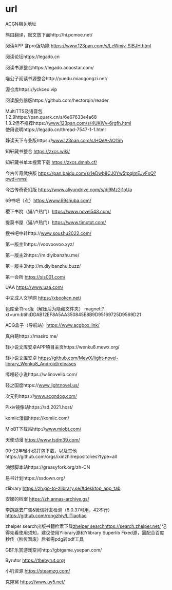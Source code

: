 # url
ACGN相关地址

熊曰翻译，密文放下面http://hi.pcmoe.net/

阅读APP 含pro版功能 https://www.123pan.com/s/LeWmjv-SIBJH.html

阅读论坛https://legado.cn

阅读书源整合https://legado.aoaostar.com/

喵公子阅读书源整合http://yuedu.miaogongzi.net/

源仓库https://yckceo.vip

阅读服务器版https://github.com/hectorqin/reader

MultiTTS及语音包  
1.2.9https://pan.quark.cn/s/6e67633e4a68  
1.3.2但不推荐https://www.123pan.com/s/4UKiVv-6rgfh.html  
使用说明https://legado.cn/thread-7547-1-1.html

静读天下专业版https://www.123pan.com/s/HQeA-AO1Sh

知轩藏书整合 https://zxcs.wiki/

知轩藏书单本搜索下载 https://zxcs.dmnb.cf/

今古传奇武侠版 https://pan.baidu.com/s/1eDwb8CJ0Yw5tpqlmEJvFxQ?pwd=nmsl

今古传奇奇幻版 https://www.aliyundrive.com/s/di9Mz2j1oUa

69书吧（点）https://www.69shuba.com/

稷下书院（猫/卢热门）https://www.novel543.com/

提莫书屋（猫/卢热门）https://www.timotxt.com/

搜书吧中转http://www.soushu2022.com/

第一版主1https://voovoovoo.xyz/

第一版主2https://m.diyibanzhu.me/

第一版主3http://m.diyibanzhu.buzz/

第一会所 https://sis001.com/

UAA  https://www.uaa.com/

中文成人文学网 https://xbookcn.net/

色库全书rar版（解压后为隐藏文件夹） magnet:?xt=urn:btih:DDAB12EF8A5AA350845E8B9D95169725D9569D21

ACG盒子（导航站）https://www.acgbox.link/

真白萌https://masiro.me/

轻小说文库安卓APP项目主页https://wenku8.mewx.org/

轻小说文库安卓 https://github.com/MewX/light-novel-library_Wenku8_Android/releases

哔哩轻小说https://w.linovelib.com/

轻之国度https://www.lightnovel.us/

次元狗https://www.acgndog.com/

Pixiv镜像站https://sd.2021.host/

komiic漫画https://komiic.com/

MioBT下载站http://www.miobt.com/

天使动漫 https://www.tsdm39.com/

09-22年轻小说打包下载，以及其他https://github.com/orgs/ixinzhi/repositories?type=all

油猴脚本站https://greasyfork.org/zh-CN

易书计划https://ssdown.org/

zlibrary https://zh.go-to-zlibrary.se/#desktop_app_tab

安娜的档案 https://zh.annas-archive.gs/ 

李跳跳去广告&微信好友检测（8.0.37可用，42不行） https://github.com/rongzhiy/LiTiaotiao

zhelper search出版书籍检索下载[zhelper search](https://search.zhelper.net/)https://search.zhelper.net/
记得先看使用须知，建议使用Ylibrary源和Ylibrary Superlib Fixed源，需配合百度秒传（秒传暂废）后者需pdg转pdf工具

GBT乐赏游戏空间http://gbtgame.ysepan.com/

Byrutor  https://thebyrut.org/

小叽资源 https://steamzg.com/

克隆窝 https://www.uy5.net/

